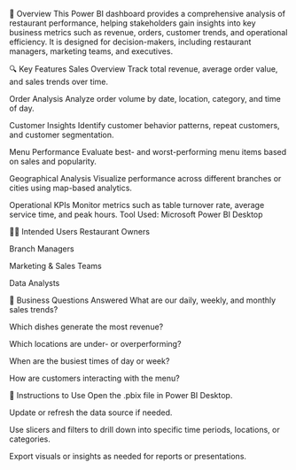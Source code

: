 🧾 Overview
This Power BI dashboard provides a comprehensive analysis of restaurant performance, helping stakeholders gain insights into key business metrics such as revenue, orders, customer trends, and operational efficiency. It is designed for decision-makers, including restaurant managers, marketing teams, and executives.



🔍 Key Features
Sales Overview
Track total revenue, average order value, and sales trends over time.


Order Analysis
Analyze order volume by date, location, category, and time of day.


Customer Insights
Identify customer behavior patterns, repeat customers, and customer segmentation.

Menu Performance
Evaluate best- and worst-performing menu items based on sales and popularity.

Geographical Analysis
Visualize performance across different branches or cities using map-based analytics.

Operational KPIs
Monitor metrics such as table turnover rate, average service time, and peak hours.
Tool Used: Microsoft Power BI Desktop

🧑‍💼 Intended Users
Restaurant Owners

Branch Managers

Marketing & Sales Teams

Data Analysts

🎯 Business Questions Answered
What are our daily, weekly, and monthly sales trends?

Which dishes generate the most revenue?

Which locations are under- or overperforming?

When are the busiest times of day or week?

How are customers interacting with the menu?

📌 Instructions to Use
Open the .pbix file in Power BI Desktop.

Update or refresh the data source if needed.

Use slicers and filters to drill down into specific time periods, locations, or categories.

Export visuals or insights as needed for reports or presentations.





